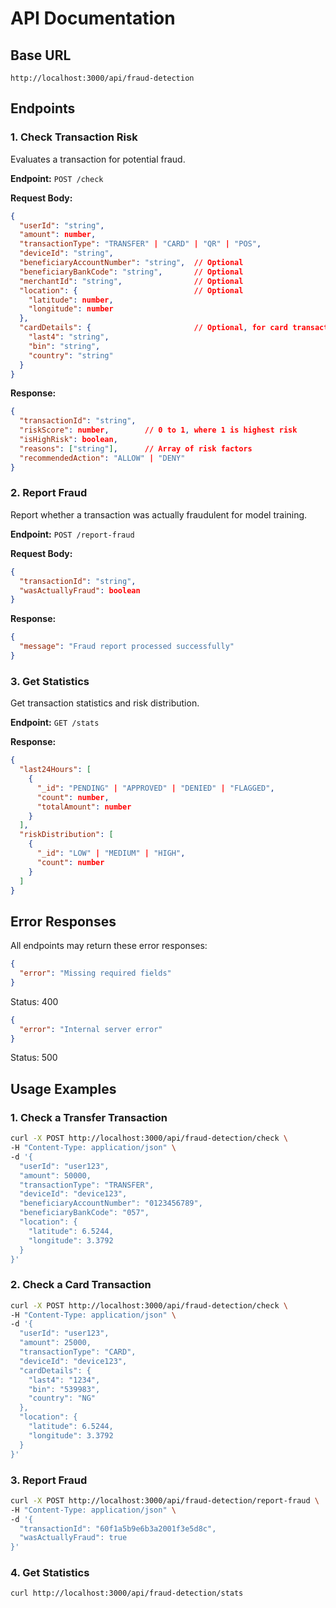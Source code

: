 # API Documentation

## Base URL

`http://localhost:3000/api/fraud-detection`

## Endpoints

### 1. Check Transaction Risk

Evaluates a transaction for potential fraud.

**Endpoint:** `POST /check`

**Request Body:**

```json
{
  "userId": "string",
  "amount": number,
  "transactionType": "TRANSFER" | "CARD" | "QR" | "POS",
  "deviceId": "string",
  "beneficiaryAccountNumber": "string",  // Optional
  "beneficiaryBankCode": "string",       // Optional
  "merchantId": "string",                // Optional
  "location": {                          // Optional
    "latitude": number,
    "longitude": number
  },
  "cardDetails": {                       // Optional, for card transactions
    "last4": "string",
    "bin": "string",
    "country": "string"
  }
}
```

**Response:**

```json
{
  "transactionId": "string",
  "riskScore": number,        // 0 to 1, where 1 is highest risk
  "isHighRisk": boolean,
  "reasons": ["string"],      // Array of risk factors
  "recommendedAction": "ALLOW" | "DENY"
}
```

### 2. Report Fraud

Report whether a transaction was actually fraudulent for model training.

**Endpoint:** `POST /report-fraud`

**Request Body:**

```json
{
  "transactionId": "string",
  "wasActuallyFraud": boolean
}
```

**Response:**

```json
{
  "message": "Fraud report processed successfully"
}
```

### 3. Get Statistics

Get transaction statistics and risk distribution.

**Endpoint:** `GET /stats`

**Response:**

```json
{
  "last24Hours": [
    {
      "_id": "PENDING" | "APPROVED" | "DENIED" | "FLAGGED",
      "count": number,
      "totalAmount": number
    }
  ],
  "riskDistribution": [
    {
      "_id": "LOW" | "MEDIUM" | "HIGH",
      "count": number
    }
  ]
}
```

## Error Responses

All endpoints may return these error responses:

```json
{
  "error": "Missing required fields"
}
```

Status: 400

```json
{
  "error": "Internal server error"
}
```

Status: 500

## Usage Examples

### 1. Check a Transfer Transaction

```bash
curl -X POST http://localhost:3000/api/fraud-detection/check \
-H "Content-Type: application/json" \
-d '{
  "userId": "user123",
  "amount": 50000,
  "transactionType": "TRANSFER",
  "deviceId": "device123",
  "beneficiaryAccountNumber": "0123456789",
  "beneficiaryBankCode": "057",
  "location": {
    "latitude": 6.5244,
    "longitude": 3.3792
  }
}'
```

### 2. Check a Card Transaction

```bash
curl -X POST http://localhost:3000/api/fraud-detection/check \
-H "Content-Type: application/json" \
-d '{
  "userId": "user123",
  "amount": 25000,
  "transactionType": "CARD",
  "deviceId": "device123",
  "cardDetails": {
    "last4": "1234",
    "bin": "539983",
    "country": "NG"
  },
  "location": {
    "latitude": 6.5244,
    "longitude": 3.3792
  }
}'
```

### 3. Report Fraud

```bash
curl -X POST http://localhost:3000/api/fraud-detection/report-fraud \
-H "Content-Type: application/json" \
-d '{
  "transactionId": "60f1a5b9e6b3a2001f3e5d8c",
  "wasActuallyFraud": true
}'
```

### 4. Get Statistics

```bash
curl http://localhost:3000/api/fraud-detection/stats
```
